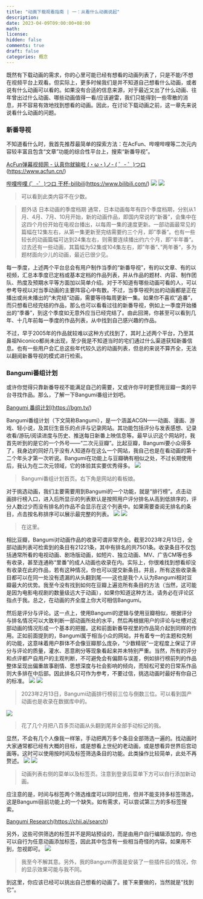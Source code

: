 ```yaml
---
title: "动画下载观看指南 | 一：从看什么动画说起"
description: 
date: 2023-04-09T09:00:00+08:00
math: 
license: 
hidden: false
comments: true
draft: false
categories: 概念
---
```


既然有下载动画的需求，你的心里可能已经有想看的动画列表了，只是不能/不想在视频平台上观看。但实际上，更多时候我们是并不知道自己想看什么动画，或者说有什么动画可以看的。如果没有合适的信息来源，对于最近又出了什么动画、往年曾出过什么动画、哪些动画值得一看/应该避雷，我们只能得到一些零散的消息，并不容易有效地找到想看的动画。因此，在讨论下载动画之前，这一章先来说说看什么动画的问题。

### 新番导视

不知道看什么时，我首先推荐最简单的探索方法：在AcFun、哔哩哔哩等二次元内容较丰富且包含“文章”功能的综合性平台上，搜索“新番导视”。

[AcFun弹幕视频网 - 认真你就输啦 (・ω・)ノ- ( ゜- ゜)つロ]()(https://www.acfun.cn/)

[哔哩哔哩 (゜-゜)つロ 干杯-bilibili]()(https://www.bilibili.com/)
![](/1-1.png)
![](/1-2.png)
> 可以看到此类内容不在少数。

> 题外话 日本动画的季度档期
通常，日本动画每年有四个季度档期，分别从1月、4月、7月、10月开始，新的动画作品，即国内常说的“新番”，会集中在这四个月份开始在电视台播出，以每周一集的速度更新。一部动画最常见的篇幅在12集左右，从第一集更新至完结需要约三个月，即”季番“。也有一些较长的动画篇幅可达到24集左右，则需要连续播出约六个月，即”半年番“。过去还有一些动画，其篇幅为52集或104集左右，即”年番“、”两年番“，多为题材面向少儿的动画，最近已很少见。

每一季度，上述两个平台总会有用户制作当季的“新番导视”，有的以文章、有的以视频，汇总本季度已定档或基本定档的作品列表，并从作品的题材、内容、制作团队、热度及预期水平等方面加以简单介绍。对于不知道有哪些动画可看的人，可以参考导视以对当季动画的主要阵容心中有数。不过，当季导视列出的动画都是正在播出或尚未播出的“未完结”动画，需要等待每周更新一集。如果你不喜欢“追番”，而只想看已经完结的作品，那么也可以看看过往的新番导视，例如上一季度开始播出的“季番”，到这个季度如无意外应当已经完结了。由此回溯，你甚至可以看到几年、十几年前每一季度的作品列表，从中找到自己感兴趣的作品。

不过，早于2005年的作品就较难以这种方式找到了，其时上述两个平台，乃至其鼻祖Niconico都尚未出现，至少我是不知道当时的宅们通过什么渠道获知新番信息。也有一些用户会汇总这些年代较久远的动画列表，但总的来说不算齐全，无法以翻阅新番导视的模式进行检索。

### Bangumi番组计划

或许你觉得只靠新番导视不能满足自己的需要，又或许你平时更惯用豆瓣一类的平台寻找作品。那么，了解一下Bangumi番组计划吧。

[Bangumi 番组计划]()(https://bgm.tv/)

Bangumi番组计划（下文简称Bangumi），是一个涵盖ACGN——动画、漫画、游戏、轻小说，及其衍生音乐的点评与记录网站。其功能包括评分与发表感想、记录收看/游玩/阅读进度与历史、推送每日新番上映信息等。最早认识这个网站时，我首先听到的是它的一个外号——“二次元豆瓣”。比起豆瓣，Bangumi要小众得多了，我身边的同好几乎没有人知道存在这么一个网站，我自己也是在看动画的第十二个年头才第一次听说。Bangumi在功能上与豆瓣确有相似之处，不过长期使用后，我认为在二次元领域，它的体验其实要优秀得多。
![](/1-3.png)
> Bangumi番组计划首页。右下角是网站的看板娘。

对于挑选动画，我们主要需要用到Bangumi的一个功能，就是“排行榜”。点击动画排行榜入口，进入后所显示的列表默认是按照用户评分排名从高到低排序的，评分人数过少而没有排名的作品不会显示在这个列表中。如果需要查阅无排名的条目，点击按名称排序可以展示最完整的列表。
![](/1-4.png)
![](/1-5.png)
> 在这里。

相比豆瓣，Bangumi对动画作品的收录可谓非常齐全。截至2023年2月13日，全部动画列表可检索到的条目有21221条，其中有排名的共7501条。收录条目不仅包括通常所看的电视动画、剧场版动画，如短片、独立动画、MV、广告CM等也多有收录，甚至连通称“里番”的成人动画也收录在内。实际上，你很难找到想看却没有收录在此的作品，若有这种情况，你也可以提交新条目。并且，所有这些收录条目都可以在同一处没有遗漏的从头翻到尾——这也是我个人认为Bangumi相对豆瓣最大的优势。我至今没有找到如何在豆瓣上遍览所有条目的方法（当然，这可能是因为电影电视剧的数量级远大于动画），如果你知道这种方法，请务必在评论区指点于我。总之，在动画的齐全度上你大可相信Bangumi。

然后是评分与评论。这一点上，使用Bangumi的逻辑与使用豆瓣相似，根据评分与排名情况可以大致判断一部动画所处的水平，然后再根据用户的评论与吐槽对这部动画的情况形成一个基本的把握。这和前面新番导视里的作品简介起到同样的作用。正如前面提到的，Bangumi属于相当小众的网站，并有着专一的主题和克制的功能，这意味着用户群体不会像豆瓣那么庞杂，“少数精锐”一定程度上保证了评分与评论的质量，灌水、恶意刷分等现象看起来并未特别严重。当然，所有的评分和点评都产自用户的主观判断，不可避免会有偏颇与误差，例如排行榜前列的作品整体呈现出偏重故事剧情、思想深度与社会影响的倾向，而轻松可爱的日常系作品则大多排在中后部。因此排名只可作为参考，不要过信，挑选动画时最好有你自己的标准。
![](/1-6.png)
![](/1-7.png)
> 2023年2月13日，Bangumi动画排行榜前三位与倒数三位。可以看到国产动画也是收录在数据库中的。

![](/1-8.png)
> 花了几个月把八百多页动画从头翻到尾并全部手动标记的我。

显然，不会有几个人像我一样笨，手动把两万多个条目全部筛选一遍的。找动画时大家通常都已经有大概的目标，或是想看上世纪的老动画，或是想看异世界后宫动画等。这时可以使用按时间及标签筛选条目的功能。此类操作比较简单，此处不再赘述。
![](/1-9.png)
![](/1-10.png)
> 动画列表右侧的菜单以及标签页。注意到登录后菜单下方可以自行添加新动画。

应注意的是，时间与标签两个筛选维度可以同时应用，但并不能支持多标签筛选，这是Bangumi目前功能上的一个缺失。如有需求，可以尝试第三方的多标签搜索。

[Bangumi Research]()(https://chii.ai/search)

另外，这些可供筛选的标签并不是网站预设的，而是由用户自行编辑添加的，你也可以自行为任意动画添加标签，因此其中包含有一些相当奇怪的内容。如果用不到，忽视即可。
![](/1-11.png)
> 我至今不解其意。另外，我的Bangumi界面是安装了一些插件后的情况，你的显示效果可能与我不同。

到这里，你应该已经可以挑出自己想看的动画了。接下来要做的，当然就是“找到它”。


